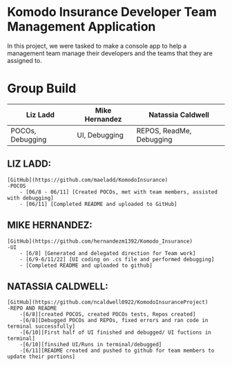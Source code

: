 # Komodo Insurance Developer Team Management Application

In this project, we were tasked to make a console app to help a management team manage their developers and the teams that they are assigned to. 

# Group Build
| Liz Ladd | Mike Hernandez | Natassia Caldwell |
| ------------------ | ------------------- | ----------------- |
| POCOs, Debugging | UI, Debugging | REPOS, ReadMe, Debugging |

## **LIZ LADD:**
    [GitHub](https://github.com/maeladd/KomodoInsurance)
    -POCOS
        - [06/8 - 06/11] [Created POCOs, met with team members, assisted with debugging]
        - [06/11] [Completed README and uploaded to GitHub]

## **MIKE HERNANDEZ:**
    [GitHub](https://github.com/hernandezm1392/Komodo_Insurance)
    -UI
        - [6/8] [Generated and delegated direction for Team work]
        - [6/9-6/11/22] [UI coding on .cs file and performed debugging]
        - [Completed README and uploaded to github]

## **NATASSIA CALDWELL:**
    [GitHub](https://github.com/ncaldwell0922/KomodoInsuranceProject)
    -REPO AND README
        -[6/8][created POCOS, created POCOs tests, Repos created]
        -[6/8][Debugged POCOs and REPOs, fixed errors and ran code in terminal successfully]
        -[6/10][First half of UI finished and debugged/ UI fuctions in terminal]
        -[6/10][finsihed UI/Runs in terminal/debugged]
        -[6/11][README created and pushed to github for team members to update their portions]


